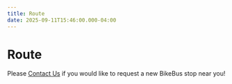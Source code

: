 ```yaml
---
title: Route
date: 2025-09-11T15:46:00.000-04:00
---
```

# Route

Please [Contact Us](contact.md) if you would like to request a new BikeBus stop near you!

<Map />